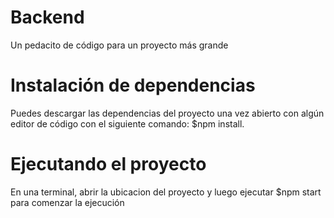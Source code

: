 # Backend
Un pedacito de código para un proyecto más grande

# Instalación de dependencias
Puedes descargar las dependencias del proyecto una vez abierto con algún editor de código con el siguiente comando:
$npm install.

# Ejecutando el proyecto
En una terminal, abrir la ubicacion del proyecto y luego ejecutar $npm start para comenzar la ejecución
